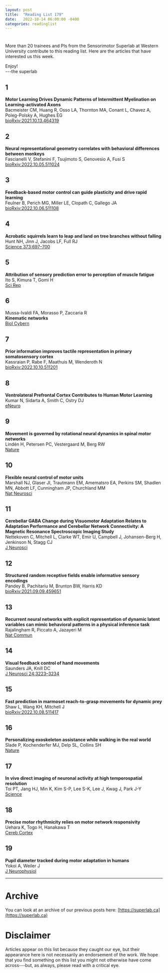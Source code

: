 ```yaml
---
layout: post
title:  "Reading List 179"
date:   2022-10-14 06:00:00 -0400
categories: readinglist
---
```


# 

More than 20 trainees and PIs from the Sensorimotor Superlab at Western University contribute to this reading list. Here are the articles that have interested us this week.

Enjoy!  
---the superlab

## 1
**Motor Learning Drives Dynamic Patterns of Intermittent Myelination on Learning-activated Axons**  
Bacmeister CM, Huang R, Osso LA, Thornton MA, Conant L, Chavez A, Poleg-Polsky A, Hughes EG  
[bioRxiv:2021.10.13.464319](https://www.biorxiv.org/content/10.1101/2021.10.13.464319v3)

## 2
**Neural representational geometry correlates with behavioral differences between monkeys**  
Fascianelli V, Stefanini F, Tsujimoto S, Genovesio A, Fusi S  
[bioRxiv:2022.10.05.511024](https://www.biorxiv.org/content/10.1101/2022.10.05.511024v1)

## 3
**Feedback-based motor control can guide plasticity and drive rapid learning**  
Feulner B, Perich MG, Miller LE, Clopath C, Gallego JA  
[bioRxiv:2022.10.06.511108](https://www.biorxiv.org/content/10.1101/2022.10.06.511108v2)

## 4
**Acrobatic squirrels learn to leap and land on tree branches without falling**  
Hunt NH, Jinn J, Jacobs LF, Full RJ  
[Science 373:697–700](https://dx.doi.org/10.1126/science.abe5753)

## 5
**Attribution of sensory prediction error to perception of muscle fatigue**  
Ito S, Kimura T, Gomi H  
[Sci Rep](https://dx.doi.org/10.1038/s41598-022-20765-9)

## 6
Mussa-Ivaldi FA, Morasso P, Zaccaria R  
**Kinematic networks**  
[Biol Cybern](https://link.springer.com/content/pdf/10.1007/BF00205967.pdf)

## 7
**Prior information improves tactile representation in primary somatosensory cortex**  
Kassraian P, Rabe F, Maathuis M, Wenderoth N  
[bioRxiv:2022.10.10.511201](https://www.biorxiv.org/content/10.1101/2022.10.10.511201v1)

## 8
**Ventrolateral Prefrontal Cortex Contributes to Human Motor Learning**  
Kumar N, Sidarta A, Smith C, Ostry DJ  
[eNeuro](https://dx.doi.org/10.1523/ENEURO.0269-22.2022)

## 9
**Movement is governed by rotational neural dynamics in spinal motor networks**  
Lindén H, Petersen PC, Vestergaard M, Berg RW  
[Nature](https://www.nature.com/articles/s41586-022-05293-w)

## 10
**Flexible neural control of motor units**  
Marshall NJ, Glaser JI, Trautmann EM, Amematsro EA, Perkins SM, Shadlen MN, Abbott LF, Cunningham JP, Churchland MM  
[Nat Neurosci](https://dx.doi.org/10.1038/s41593-022-01165-8)

## 11
**Cerebellar GABA Change during Visuomotor Adaptation Relates to Adaptation Performance and Cerebellar Network Connectivity: A Magnetic Resonance Spectroscopic Imaging Study**  
Nettekoven C, Mitchell L, Clarke WT, Emir U, Campbell J, Johansen-Berg H, Jenkinson N, Stagg CJ  
[J Neurosci](https://www.jneurosci.org/content/42/41/7721)

## 12
**Structured random receptive fields enable informative sensory encodings**  
Pandey B, Pachitariu M, Brunton BW, Harris KD  
[bioRxiv:2021.09.09.459651](https://www.biorxiv.org/content/10.1101/2021.09.09.459651v4)

## 13
**Recurrent neural networks with explicit representation of dynamic latent variables can mimic behavioral patterns in a physical inference task**  
Rajalingham R, Piccato A, Jazayeri M  
[Nat Commun](https://dx.doi.org/10.1038/s41467-022-33581-6)

## 14
**Visual feedback control of hand movements**  
Saunders JA, Knill DC  
[J Neurosci 24:3223–3234](https://dx.doi.org/10.1523/JNEUROSCI.4319-03.2004)

## 15
**Fast prediction in marmoset reach-to-grasp movements for dynamic prey**  
Shaw L, Wang KH, Mitchell J  
[bioRxiv:2022.10.08.511417](https://www.biorxiv.org/content/10.1101/2022.10.08.511417v2)

## 16
**Personalizing exoskeleton assistance while walking in the real world**  
Slade P, Kochenderfer MJ, Delp SL, Collins SH  
[Nature](https://www.nature.com/articles/s41586-022-05191-1)

## 17
**In vivo direct imaging of neuronal activity at high temporospatial resolution**  
Toi PT, Jang HJ, Min K, Kim S-P, Lee S-K, Lee J, Kwag J, Park J-Y  
[Science](https://www.science.org/doi/abs/10.1126/science.abh4340)

## 18
**Precise motor rhythmicity relies on motor network responsivity**  
Uehara K, Togo H, Hanakawa T  
[Cereb Cortex](https://dx.doi.org/10.1093/cercor/bhac353)

## 19
**Pupil diameter tracked during motor adaptation in humans**  
Yokoi A, Weiler J  
[J Neurophysiol](https://dx.doi.org/10.1152/jn.00021.2022)


---
# Archive
You can look at an archive of our previous posts here: [https://superlab.ca](https://superlab.ca)


# Disclaimer
Articles appear on this list because they caught our eye, but their appearance here is not necessarily an endorsement of the work. We hope that you find something on this list you might not otherwise have come across---but, as always, please read with a critical eye.

